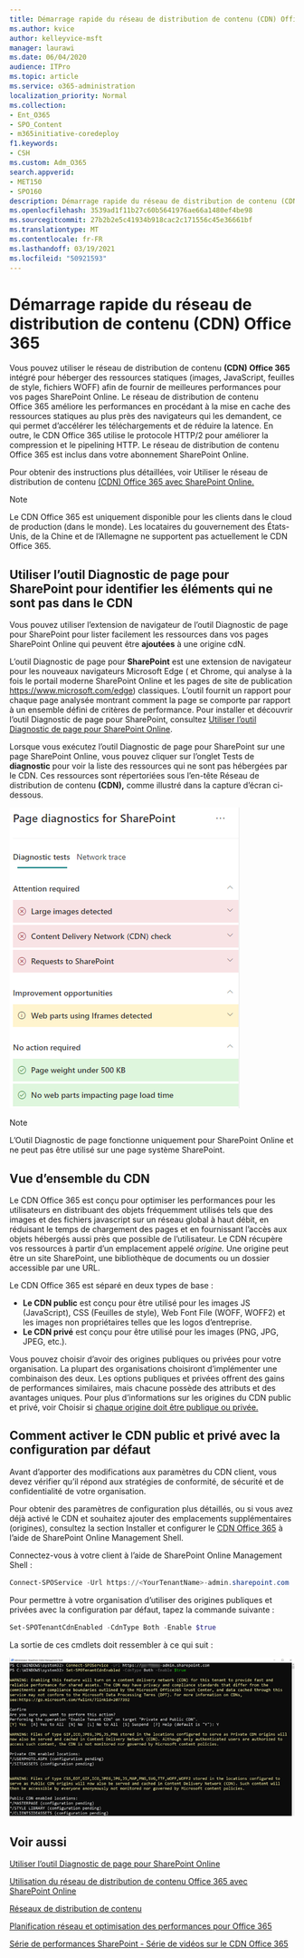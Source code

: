 ```yaml
---
title: Démarrage rapide du réseau de distribution de contenu (CDN) Office 365
ms.author: kvice
author: kelleyvice-msft
manager: laurawi
ms.date: 06/04/2020
audience: ITPro
ms.topic: article
ms.service: o365-administration
localization_priority: Normal
ms.collection:
- Ent_O365
- SPO_Content
- m365initiative-coredeploy
f1.keywords:
- CSH
ms.custom: Adm_O365
search.appverid:
- MET150
- SPO160
description: Démarrage rapide du réseau de distribution de contenu (CDN) Office 365
ms.openlocfilehash: 3539ad1f11b27c60b5641976ae66a1480ef4be98
ms.sourcegitcommit: 27b2b2e5c41934b918cac2c171556c45e36661bf
ms.translationtype: MT
ms.contentlocale: fr-FR
ms.lasthandoff: 03/19/2021
ms.locfileid: "50921593"
---
```

# <a name="office-365-content-delivery-network-cdn-quickstart"></a>Démarrage rapide du réseau de distribution de contenu (CDN) Office 365

Vous pouvez utiliser le réseau de distribution de contenu **(CDN) Office 365** intégré pour héberger des ressources statiques (images, JavaScript, feuilles de style, fichiers WOFF) afin de fournir de meilleures performances pour vos pages SharePoint Online. Le réseau de distribution de contenu Office 365 améliore les performances en procédant à la mise en cache des ressources statiques au plus près des navigateurs qui les demandent, ce qui permet d’accélérer les téléchargements et de réduire la latence. En outre, le CDN Office 365 utilise le protocole HTTP/2 pour améliorer la compression et le pipelining HTTP. Le réseau de distribution de contenu Office 365 est inclus dans votre abonnement SharePoint Online.

Pour obtenir des instructions plus détaillées, voir Utiliser le réseau de distribution de contenu [(CDN) Office 365 avec SharePoint Online.](use-microsoft-365-cdn-with-spo.md)

>[!NOTE]
>Le CDN Office 365 est uniquement disponible pour les clients dans le cloud de production (dans le monde). Les locataires du gouvernement des États-Unis, de la Chine et de l’Allemagne ne supportent pas actuellement le CDN Office 365.

## <a name="use-the-page-diagnostics-for-sharepoint-tool-to-identify-items-not-in-cdn"></a>Utiliser l’outil Diagnostic de page pour SharePoint pour identifier les éléments qui ne sont pas dans le CDN

Vous pouvez utiliser l’extension de navigateur de l’outil Diagnostic de page pour SharePoint pour lister facilement les ressources dans vos pages SharePoint Online qui peuvent être **ajoutées** à une origine cdN.

L’outil Diagnostic de page pour **SharePoint** est une extension de navigateur pour les nouveaux navigateurs Microsoft Edge ( et Chrome, qui analyse à la fois le portail moderne SharePoint Online et les pages de site de publication https://www.microsoft.com/edge) classiques. L’outil fournit un rapport pour chaque page analysée montrant comment la page se comporte par rapport à un ensemble défini de critères de performance. Pour installer et découvrir l’outil Diagnostic de page pour SharePoint, consultez [Utiliser l’outil Diagnostic de page pour SharePoint Online](./page-diagnostics-for-spo.md).

Lorsque vous exécutez l’outil Diagnostic de page pour SharePoint sur une page SharePoint Online, vous pouvez cliquer sur l’onglet Tests de **diagnostic** pour voir la liste des ressources qui ne sont pas hébergées par le CDN. Ces ressources sont répertoriées sous l’en-tête Réseau de distribution de contenu **(CDN),** comme illustré dans la capture d’écran ci-dessous.

![Diagnostics de page](../media/page-diagnostics-for-spo/pagediag-results-general.PNG)

>[!NOTE]
>L’Outil Diagnostic de page fonctionne uniquement pour SharePoint Online et ne peut pas être utilisé sur une page système SharePoint.

## <a name="cdn-overview"></a>Vue d’ensemble du CDN

Le CDN Office 365 est conçu pour optimiser les performances pour les utilisateurs en distribuant des objets fréquemment utilisés tels que des images et des fichiers javascript sur un réseau global à haut débit, en réduisant le temps de chargement des pages et en fournissant l’accès aux objets hébergés aussi près que possible de l’utilisateur. Le CDN récupère vos ressources à partir d’un emplacement appelé _origine._ Une origine peut être un site SharePoint, une bibliothèque de documents ou un dossier accessible par une URL.

Le CDN Office 365 est séparé en deux types de base :

- **Le CDN public** est conçu pour être utilisé pour les images JS (JavaScript), CSS (Feuilles de style), Web Font File (WOFF, WOFF2) et les images non propriétaires telles que les logos d’entreprise.
- **Le CDN privé** est conçu pour être utilisé pour les images (PNG, JPG, JPEG, etc.).

Vous pouvez choisir d’avoir des origines publiques ou privées pour votre organisation. La plupart des organisations choisiront d’implémenter une combinaison des deux. Les options publiques et privées offrent des gains de performances similaires, mais chacune possède des attributs et des avantages uniques. Pour plus d’informations sur les origines du CDN public et privé, voir Choisir si [chaque origine doit être publique ou privée.](use-microsoft-365-cdn-with-spo.md#CDNOriginChoosePublicPrivate)

## <a name="how-to-enable-public-and-private-cdn-with-the-default-configuration"></a>Comment activer le CDN public et privé avec la configuration par défaut
Avant d’apporter des modifications aux paramètres du CDN client, vous devez vérifier qu’il répond aux stratégies de conformité, de sécurité et de confidentialité de votre organisation.

Pour obtenir des paramètres de configuration plus détaillés, ou si vous avez déjà activé le CDN et souhaitez ajouter des emplacements supplémentaires (origines), consultez la section Installer et configurer le [CDN Office 365](use-microsoft-365-cdn-with-spo.md#set-up-and-configure-the-office-365-cdn-by-using-the-sharepoint-online-management-shell) à l’aide de SharePoint Online Management Shell.

Connectez-vous à votre client à l’aide de SharePoint Online Management Shell :

```PowerShell
Connect-SPOService -Url https://<YourTenantName>-admin.sharepoint.com
```

Pour permettre à votre organisation d’utiliser des origines publiques et privées avec la configuration par défaut, tapez la commande suivante :

```PowerShell
Set-SPOTenantCdnEnabled -CdnType Both -Enable $true
```

La sortie de ces cmdlets doit ressembler à ce qui suit :

![Sortie des Set-SPOTenantCdnEnabled](../media/O365-CDN/o365-cdn-enable-output.png)

## <a name="see-also"></a>Voir aussi

[Utiliser l’outil Diagnostic de page pour SharePoint Online](./page-diagnostics-for-spo.md)

[Utilisation du réseau de distribution de contenu Office 365 avec SharePoint Online](use-microsoft-365-cdn-with-spo.md)

[Réseaux de distribution de contenu](./content-delivery-networks.md)

[Planification réseau et optimisation des performances pour Office 365](./network-planning-and-performance.md)

[Série de performances SharePoint - Série de vidéos sur le CDN Office 365](https://www.youtube.com/playlist?list=PLR9nK3mnD-OWMfr1BA9mr5oCw2aJXw4WA)